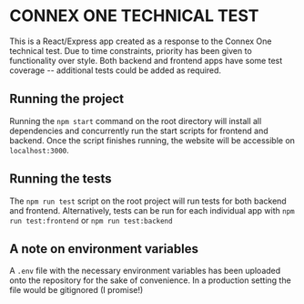 # CONNEX ONE TECHNICAL TEST

This is a React/Express app created as a response to the Connex One technical test. Due to time constraints, priority has been given to functionality over style. Both backend and frontend apps have some test coverage -- additional tests could be added as required.

## Running the project

Running the `npm start` command on the root directory will install all dependencies and concurrently run the start scripts for frontend and backend. Once the script finishes running, the website will be accessible on `localhost:3000`.

## Running the tests
The `npm run test` script on the root project will run tests for both backend and frontend. Alternatively, tests can be run for each individual app with `npm run test:frontend` or `npm run test:backend`

## A note on environment variables

A `.env` file with the necessary environment variables has been uploaded onto the repository for the sake of convenience. In a production setting the file would be gitignored (I promise!)